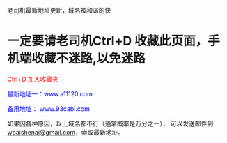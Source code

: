 老司机最新地址更新，域名被和谐的快

<h1 style="red">一定要请老司机Ctrl+D 收藏此页面，手机端收藏不迷路,以免迷路</h1>
<p style="color:red">Ctrl+D 加入收藏夹 </p>
<p style="color:blue">最新地址一：www.a11120.com</p> 
<p style="color:blue">备用地址：	www.93cabi.com</p> 


如果因各种原因，以上域名都不行（通常概率是万分之一），
可以发送邮件到  <a style="color:red">woaishenai@gmail.com</a>，索取最新地址。

